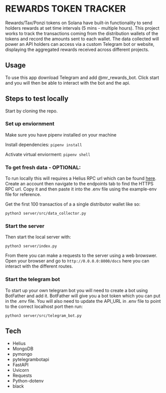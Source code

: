 # REWARDS TOKEN TRACKER

Rewards/Tax/Ponzi tokens on Solana have built-in functionality to send holders rewards at set time intervals (5 mins - multiple hours). This project works to track the transactions coming from the distribution wallets of the tokens and record the amounts sent to each wallet. The data collected will power an API holders can access via a custom Telegram bot or website, displaying the aggregated rewards received across different projects.

## Usage

To use this app download Telegram and add @mr_rewards_bot. Click start and you will then be able to interact with the bot and the api.

## Steps to test locally

Start by cloning the repo.

### Set up enviornment

Make sure you have pipenv installed on your machine

Install dependencies: `pipenv install`

Activate virtual enviorment: `pipenv shell`

### To get fresh data - OPTIONAL:
To run locally this will requires a Helius RPC url which can be found [here](https://www.helius.dev/). Create an account then navigate to the endpoints tab to find the HTTPS RPC url. Copy it and then paste it into the .env file using the example-env file for reference.

Get the first 100 transactios of a a single distributor wallet like so:

```
python3 server/src/data_collector.py
```

### Start the server
Then start the local server with:

```
python3 server/index.py
```

From there you can make a requests to the server using a web browswer. Open your browser and go to `http://0.0.0.0:8000/docs` here you can interact with the different routes.

### Start the telegram bot

To start up your own telegram bot you will need to create a bot using BotFather and add it. BotFather will give you a bot token which you can put in the .env file. You will also need to update the API_URL in .env file to point to the correct localhost port then run:

```
python3 server/src/telegram_bot.py
```

## Tech
- Helius
- MongoDB
- pymongo
- pytelegrambotapi
- FastAPI
- Uvicorn
- Requests
- Python-dotenv
- black
